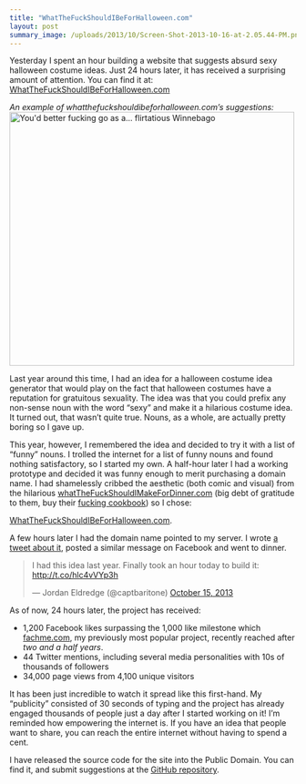 ```yaml
---
title: "WhatTheFuckShouldIBeForHalloween.com"
layout: post
summary_image: /uploads/2013/10/Screen-Shot-2013-10-16-at-2.05.44-PM.png
---
```


Yesterday I spent an hour building a website that suggests absurd sexy
halloween costume ideas. Just 24 hours later, it has received a surprising
amount of attention.  You can find it at: <a
href="http://WhatTheFuckShouldIBeForHalloween.com">WhatTheFuckShouldIBeForHalloween.com</a>

*An example of whatthefuckshouldibeforhalloween.com&#8217;s suggestions:*
<a href="http://whatthefuckshouldibeforhalloween.com"><img
class="size-full wp-image-1525 " alt="You'd better fucking go as a...
flirtatious Winnebago"
src="{{ site.url }}/uploads/2013/10/Screen-Shot-2013-10-16-at-2.05.44-PM.png"
width="500" height="446" /></a>


Last year around this time, I had an idea for a halloween costume idea
generator that would play on the fact that halloween costumes have a reputation
for gratuitous sexuality. The idea was that you could prefix any non-sense noun
with the word &#8220;sexy&#8221; and make it a hilarious costume idea. It
turned out, that wasn&#8217;t quite true. Nouns, as a whole, are actually
pretty boring so I gave up.

This year, however, I remembered the idea and decided to try it with a list of
&#8220;funny&#8221; nouns. I trolled the internet for a list of funny nouns
and found nothing satisfactory, so I started my own. A half-hour later I had
a working prototype and decided it was funny enough to merit purchasing
a domain name. I had shamelessly cribbed the aesthetic (both comic and visual)
from the hilarious <a
href="http://www.whatthefuckshouldimakefordinner.com/">whatTheFuckShouldIMakeForDinner.com</a>
(big debt of gratitude to them, buy their <a
     href="http://www.amazon.com/gp/product/0762441771/ref=as_li_ss_tl?ie=UTF8&amp;camp=1789&amp;creative=390957&amp;creativeASIN=0762441771&amp;linkCode=as2&amp;tag=wtfsibfc-20">fucking
     cookbook</a>) so I chose:

<a href="http://WhatTheFuckShouldIBeForHalloween.com">WhatTheFuckShouldIBeForHalloween.com</a>.

A few hours later I had the domain name pointed to my server. I wrote <a href="https://twitter.com/captbaritone/status/390245191472279552">a tweet about it</a>, posted a similar message on Facebook and went to dinner.

<blockquote class="twitter-tweet" width="500"><p>I had this idea last year.
Finally took an hour today to build it: <a
href="http://t.co/hlc4vVYp3h">http://t.co/hlc4vVYp3h</a></p>
<p>&mdash; Jordan Eldredge (@captbaritone) <a
href="https://twitter.com/captbaritone/statuses/390245191472279552">October 15,
2013</a></p></blockquote>
<p><script async src="//platform.twitter.com/widgets.js"
charset="utf-8"></script></p>

As of now, 24 hours later, the project has received:

* 1,200 Facebook likes surpassing the 1,000 like milestone which <a
href="http://fachme.com/">fachme.com</a>, my previously most popular project,
recently reached after *two and a half years*.
* 44 Twitter mentions, including several media personalities with 10s of
thousands of followers
* 34,000 page views from 4,100 unique visitors

It has been just incredible to watch it spread like this first-hand. My
&#8220;publicity&#8221; consisted of 30 seconds of typing and the project has
already engaged thousands of people just a day after I started working on it!
I&#8217;m reminded how empowering the internet is. If you have an idea that
people want to share, you can reach the entire internet without having to spend
a cent.

I have released the source code for the site into the Public Domain. You can
find it, and submit suggestions at the <a
href="https://github.com/captbaritone/whatthefuckshouldibeforhalloween">GitHub
repository</a>.
